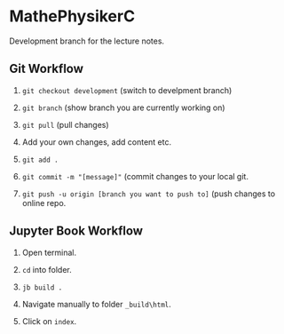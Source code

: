 # MathePhysikerC

Development branch for the lecture notes.

## Git Workflow

1. ```git checkout development``` (switch to develpment branch)

2. ```git branch``` (show branch you are currently working on)

3. ```git pull``` (pull changes)

4. Add your own changes, add content etc.

5. ```git add .```

6. ```git commit -m "[message]"``` (commit changes to your local git.

7. ```git push -u origin [branch you want to push to]``` (push changes to online repo.

## Jupyter Book Workflow

1. Open terminal.

2. ```cd``` into folder.

3. ```jb build .```

4. Navigate manually to folder ```_build\html```.

5. Click on ```index```.
